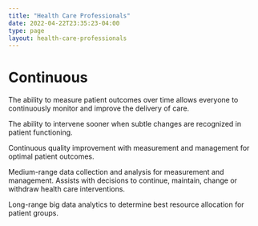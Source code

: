 ```yaml
---
title: "Health Care Professionals"
date: 2022-04-22T23:35:23-04:00
type: page
layout: health-care-professionals
---
```


# Continuous

The ability to measure patient outcomes over time allows everyone to continuously
monitor and improve the delivery of care.

The ability to intervene sooner when subtle changes are recognized in patient
functioning.

Continuous quality improvement with measurement and management for optimal patient outcomes.

Medium-range data collection and analysis for measurement and management.
Assists with decisions to continue, maintain, change or withdraw health care interventions.

Long-range big data analytics to determine best resource allocation for patient groups.

